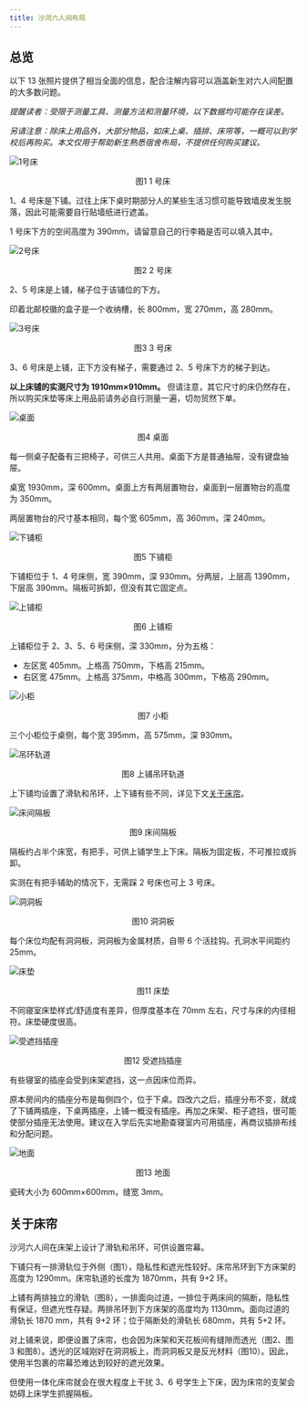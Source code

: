 ```yaml
---
title: 沙河六人间布局
---
```


## 总览

以下 13 张照片提供了相当全面的信息，配合注解内容可以涵盖新生对六人间配置的大多数问题。

*提醒读者：受限于测量工具、测量方法和测量环境，以下数据均可能存在误差。*

*另请注意：除床上用品外，大部分物品，如床上桌、插排、床帘等，一概可以到学校后再购买。本文仅用于帮助新生熟悉宿舍布局，不提供任何购买建议。*

![1号床](../../../assets/沙河六人间/1号床.jpg)
<center><figcaption>图1 1 号床</figcaption></center>

1、4 号床是下铺。过往上床下桌时期部分人的某些生活习惯可能导致墙皮发生脱落，因此可能需要自行贴墙纸进行遮盖。

1 号床下方的空间高度为 390mm，请留意自己的行李箱是否可以填入其中。

![2号床](../../../assets/沙河六人间/2号床.jpg)
<center><figcaption>图2 2 号床</figcaption></center>

2、5 号床是上铺，梯子位于该铺位的下方。

印着北邮校徽的盒子是一个收纳槽，长 800mm，宽 270mm，高 280mm。

![3号床](../../../assets/沙河六人间/3号床.jpg)
<center><figcaption>图3 3 号床</figcaption></center>

3、6 号床是上铺，正下方没有梯子，需要通过 2、5 号床下方的梯子到达。

**以上床铺的实测尺寸为 1910mm$\times$910mm。** 但请注意，其它尺寸的床仍然存在，所以购买床垫等床上用品前请务必自行测量一遍，切勿贸然下单。

![桌面](../../../assets/沙河六人间/桌面.jpg)
<center><figcaption>图4 桌面</figcaption></center>

每一侧桌子配备有三把椅子，可供三人共用。桌面下方是普通抽屉，没有键盘抽屉。

桌宽 1930mm，深 600mm。桌面上方有两层置物台，桌面到一层置物台的高度为 350mm。

两层置物台的尺寸基本相同，每个宽 605mm，高 360mm，深 240mm。

![下铺柜](../../../assets/沙河六人间/下铺柜.jpg)
<center><figcaption>图5 下铺柜</figcaption></center>

下铺柜位于 1、4 号床侧，宽 390mm，深 930mm。分两层，上层高 1390mm，下层高 390mm。隔板可拆卸，但没有其它固定点。

![上铺柜](../../../assets/沙河六人间/上铺柜.jpg)
<center><figcaption>图6 上铺柜</figcaption></center>

上铺柜位于 2、3、5、6 号床侧，深 330mm，分为五格：

- 左区宽 405mm。上格高 750mm，下格高 215mm。
- 右区宽 475mm。上格高 375mm，中格高 300mm，下格高 290mm。

![小柜](../../../assets/沙河六人间/小柜.jpg)
<center><figcaption>图7 小柜</figcaption></center>

三个小柜位于桌侧，每个宽 395mm，高 575mm，深 930mm。

![吊环轨道](../../../assets/沙河六人间/吊环轨道.jpg)
<center><figcaption>图8 上铺吊环轨道</figcaption></center>

上下铺均设置了滑轨和吊环，上下铺有些不同，详见下文[关于床帘](#关于床帘)。

![床间隔板](../../../assets/沙河六人间/床间隔板.jpg)
<center><figcaption>图9 床间隔板</figcaption></center>

隔板约占半个床宽，有把手，可供上铺学生上下床。隔板为固定板，不可推拉或拆卸。

实测在有把手辅助的情况下，无需踩 2 号床也可上 3 号床。

![洞洞板](../../../assets/沙河六人间/洞洞板.jpg)
<center><figcaption>图10 洞洞板</figcaption></center>

每个床位均配有洞洞板，洞洞板为金属材质，自带 6 个活挂钩。孔洞水平间距约 25mm。

![床垫](../../../assets/沙河六人间/床垫.jpg)
<center><figcaption>图11 床垫</figcaption></center>

不同寝室床垫样式/舒适度有差异，但厚度基本在 70mm 左右，尺寸与床的内径相符。床垫硬度很高。

![受遮挡插座](../../../assets/沙河六人间/受遮挡插座.jpg)
<center><figcaption>图12 受遮挡插座</figcaption></center>

有些寝室的插座会受到床架遮挡，这一点因床位而异。

原本房间内的插座分布是每侧四个，位于下桌。四改六之后，插座分布不变，就成了下铺两插座，下桌两插座，上铺一概没有插座。再加之床架、柜子遮挡，很可能使部分插座无法使用。建议在入学后先实地勘查寝室内可用插座，再商议插排布线和分配问题。

![地面](../../../assets/沙河六人间/地面.jpg)
<center><figcaption>图13 地面</figcaption></center>

瓷砖大小为 600mm$\times$600mm，缝宽 3mm。

## 关于床帘

沙河六人间在床架上设计了滑轨和吊环，可供设置帘幕。

下铺只有一排滑轨位于外侧（图1），隐私性和遮光性较好。床帘吊环到下方床架的高度为 1290mm。床帘轨道的长度为 1870mm，共有 9+2 环。

上铺有两排独立的滑轨（图8），一排面向过道，一排位于两床间的隔断，隐私性有保证，但遮光性存疑。两排吊环到下方床架的高度均为 1130mm。面向过道的滑轨长 1870 mm，共有 9+2 环；位于隔断处的滑轨长 680mm，共有 5+2 环。

对上铺来说，即便设置了床帘，也会因为床架和天花板间有缝隙而透光（图2、图3 和图8）。透光的区域刚好在洞洞板上，而洞洞板又是反光材料（图10）。因此，使用半包裹的帘幕恐难达到较好的遮光效果。

但使用一体化床帘就会在很大程度上干扰 3、6 号学生上下床，因为床帘的支架会妨碍上床学生抓握隔板。
